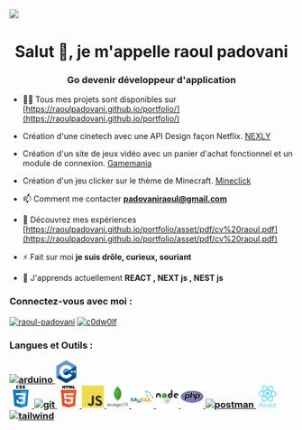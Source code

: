 
<img src="https://cdn.pixabay.com/photo/2018/09/27/09/22/artificial-intelligence-3706562_1280.jpg">
<h1 align="center">Salut 👋, je m'appelle raoul padovani</h1>
<h3 align="center">Go devenir développeur d'application</h3>

- 👨‍💻 Tous mes projets sont disponibles sur [https://raoulpadovani.github.io/portfolio/](https://raoulpadovani.github.io/portfolio/)

- Création d'une cinetech avec une API Design façon Netflix. [NEXLY](https://raoul-padovani.students-laplateforme.io/cinetech/)

- Création d'un site de jeux vidéo avec un panier d'achat fonctionnel et un module de connexion. [Gamemania](https://raoul-padovani.students-laplateforme.io/Gamemania/)

- Création d'un jeu clicker sur le thème de Minecraft. [Mineclick](https://raoul-padovani.students-laplateforme.io/clicker/)

- 📫 Comment me contacter **padovaniraoul@gmail.com**

- 📄 Découvrez mes expériences [https://raoulpadovani.github.io/portfolio/asset/pdf/cv%20raoul.pdf](https://raoulpadovani.github.io/portfolio/asset/pdf/cv%20raoul.pdf)

- ⚡ Fait sur moi **je suis drôle, curieux, souriant**

- 🌱 J'apprends actuellement **REACT , NEXT js , NEST js**

<h3 align="left">Connectez-vous avec moi :</h3>
<p align="left">
<a href="https://www.linkedin.com/in/raoul-padovani-3a7b23256/" target="blank"><img align="center" src="https://raw.githubusercontent.com/rahuldkjain/github-profile-readme-generator/master/src/images/icons/Social/linked-in-alt.svg" alt="raoul-padovani" height="30" width="40" /></a>
<a href="https://instagram.com/c0dw0lf" target="blank"><img align="center" src="https://raw.githubusercontent.com/rahuldkjain/github-profile-readme-generator/master/src/images/icons/Social/instagram.svg" alt="c0dw0lf" height="30" width="40" /></a>
</p>

<h3 align="left">Langues et Outils :
<p align="left"> 
  <a href="https://www.arduino.cc/" target="_blank" rel="noreferrer"> <img src="https://cdn.worldvectorlogo.com/logos/arduino-1.svg" alt="arduino" width="40" height="40"/> </a> 
  <a href="https://www.w3schools.com/cpp/" target="_blank" rel="noreferrer"> <img src="https://raw.githubusercontent.com/devicons/devicon/master/icons/cplusplus/cplusplus-original.svg" alt="cplusplus" width="40" height="40"/> </a> <br>
  <a href="https://www.w3schools.com/css/" target="_blank" rel="noreferrer"> <img src="https://raw.githubusercontent.com/devicons/devicon/master/icons/css3/css3-original-wordmark.svg" alt="css3" width="40" height="40"/> </a> <a href="https://git-scm.com/" target="_blank" rel="noreferrer"> <img src="https://www.vectorlogo.zone/logos/git-scm/git-scm-icon.svg" alt="git" width="40" height="40"/> </a> <a href="https://www.w3.org/html/" target="_blank" rel="noreferrer"> <img src="https://raw.githubusercontent.com/devicons/devicon/master/icons/html5/html5-original-wordmark.svg" alt="html5" width="40" height="40"/> </a> <a href="https://developer.mozilla.org/en-US/docs/Web/JavaScript" target="_blank" rel="noreferrer"> <img src="https://raw.githubusercontent.com/devicons/devicon/master/icons/javascript/javascript-original.svg" alt="javascript" width="40" height="40"/> </a> <a href="https://www.mongodb.com/" target="_blank" rel="noreferrer"> <img src="https://raw.githubusercontent.com/devicons/devicon/master/icons/mongodb/mongodb-original-wordmark.svg" alt="mongodb" width="40" height="40"/> </a> <a href="https://www.mysql.com/" target="_blank" rel="noreferrer"> <img src="https://raw.githubusercontent.com/devicons/devicon/master/icons/mysql/mysql-original-wordmark.svg" alt="mysql" width="40" height="40"/> </a> <a href="https://nodejs.org" target="_blank" rel="noreferrer"> <img src="https://raw.githubusercontent.com/devicons/devicon/master/icons/nodejs/nodejs-original-wordmark.svg" alt="nodejs" width="40" height="40"/> </a> <a href="https://www.php.net" target="_blank" rel="noreferrer"> <img src="https://raw.githubusercontent.com/devicons/devicon/master/icons/php/php-original.svg" alt="php" width="40" height="40"/> </a> <a href="https://postman.com" target="_blank" rel="noreferrer"> <img src="https://www.vectorlogo.zone/logos/getpostman/getpostman-icon.svg" alt="postman" width="40" height="40"/> </a> <a href="https://reactjs.org/" target="_blank" rel="noreferrer"> <img src="https://raw.githubusercontent.com/devicons/devicon/master/icons/react/react-original-wordmark.svg" alt="react" width="40" height="40"/> </a> <a href="https://tailwindcss.com/" target="_blank" rel="noreferrer"> <img src="https://www.vectorlogo.zone/logos/tailwindcss/tailwindcss-icon.svg" alt="tailwind" width="40" height="40"/> </a> </p>





<!--
**raoulpadovani/raoulpadovani** is a ✨ _special_ ✨ repository because its `README.md` (this file) appears on your GitHub profile.

Here are some ideas to get you started:

- 🔭 I’m currently working on ...
- 🌱 I’m currently learning ...
- 👯 I’m looking to collaborate on ...
- 🤔 I’m looking for help with ...
- 💬 Ask me about ...
- 📫 How to reach me: ...
- 😄 Pronouns: ...
- ⚡ Fun fact: ...
-->
